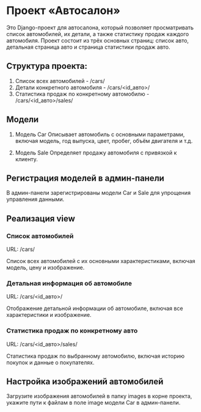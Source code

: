 # Проект «Автосалон»
Это Django-проект для автосалона, который позволяет просматривать список автомобилей, их детали, а также статистику продаж каждого автомобиля. Проект состоит из трёх основных страниц: список авто, детальная страница авто и страница статистики продаж авто.
## Структура проекта:
1. Список всех автомобилей - /cars/
2. Детали конкретного автомобиля - /cars/<id_авто>/
3. Статистика продаж по конкретному автомобилю - /cars/<id_авто>/sales/

## Модели
1. Модель Car
Описывает автомобиль с основными параметрами, включая модель, год выпуска, цвет, пробег, объём двигателя и т.д.

2. Модель Sale
Определяет продажу автомобиля с привязкой к клиенту.

## Регистрация моделей в админ-панели
В админ-панели зарегистрированы модели Car и Sale для упрощения управления данными.

## Реализация view
### Список автомобилей
URL: /cars/

Список всех автомобилей с их основными характеристиками, включая модель, цену и изображение.

### Детальная информация об автомобиле
URL: /cars/<id_авто>/

Отображение детальной информации об автомобиле, включая все характеристики и изображение.

### Статистика продаж по конкретному авто
URL: /cars/<id_авто>/sales/

Статистика продаж по выбранному автомобилю, включая историю покупок и данные о покупателях.

## Настройка изображений автомобилей
Загрузите изображения автомобилей в папку images в корне проекта, укажите пути к файлам в поле image модели Car в админ-панели.
